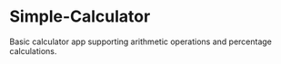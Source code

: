# Simple-Calculator
Basic calculator app supporting arithmetic operations and percentage calculations.

